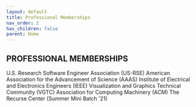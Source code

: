 ```yaml
---
layout: default
title: Professional Memberships
nav_order: 2
has_children: false
parent: Home
---
```


## PROFESSIONAL MEMBERSHIPS

U.S. Research Software Engineer Association (US-RSE)
American Association for the Advancement of Science (AAAS)
Institute of Electrical and Electronics Engineers (IEEE)
Visualization and Graphics Technical Community (VGTC)
Association for Computing Machinery (ACM)
The Recurse Center (Summer Mini Batch ’21)
